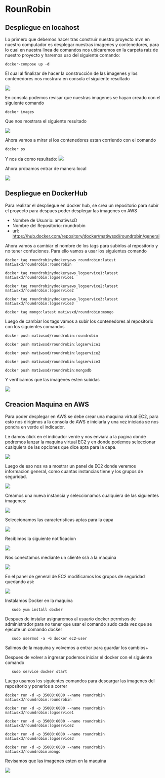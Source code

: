 # RounRobin

## Despliegue en locahost

Lo primero que debemos hacer tras construir nuestro proyecto mvn en nuestro computador es desplegar nuestras imagenes y contenedores, para lo cual en nuestra linea de comandos nos ubicaremos en la carpeta raiz de nuestro proyecto y haremos uso del siguiente comando:

```
docker-compose up -d
```

El cual al finalizar de hacer la construcción de las imagenes y los contenedores nos mostrara en consola el siguiente resultado

![](img/1.PNG)

En consola podemos revisar que nuestras imagenes se hayan creado con el siguiente comando

```
docker images
```

Que nos mostrara el siguiente resultado

![](img/2.PNG)


Ahora vamos a mirar si los contenedores estan corriendo con el comando 

```
docker ps
```
Y nos da como resultado:
![](img/3.PNG)

Ahora probamos entrar de manera local

![](img/4.PNG)


## Despliegue en DockerHub 

Para realizar el despliegue en docker hub, se crea un repositorio para subir el proyecto para despues poder desplegar las imagenes en AWS

* Nombre de Usuario: amatiwsxD
* Nombre del Repositorio: roundrobin
* url: https://hub.docker.com/repository/docker/matiwsxd/roundrobin/general


Ahora vamos a cambiar el nombre de los tags para subirlos al repositorio y no tener confuciones.
Para ello vamos a usar los siguientes comando 

```
docker tag roundrobinydockeryaws_roundrobin:latest matiwsxd/roundrobin:roundrobin
```
```
docker tag roundrobinydockeryaws_logservice1:latest matiwsxd/roundrobin:logservice1
```
```
docker tag roundrobinydockeryaws_logservice2:latest matiwsxd/roundrobin:logservice2
```
```
docker tag roundrobinydockeryaws_logservice3:latest matiwsxd/roundrobin:logservice3
```
```
docker tag mongo:latest matiwsxd/roundrobin:mongo
```

Luego de cambiar los tags vamos a subir los contenedores al repositorio con los siguientes comandos 

```
docker push matiwsxd/roundrobin:roundrobin
```
```
docker push matiwsxd/roundrobin:logservice1
```
```
docker push matiwsxd/roundrobin:logservice2
```
```
docker push matiwsxd/roundrobin:logservice3
```
```
docker push matiwsxd/roundrobin:mongodb
```

Y verificamos que las imagenes esten subidas 

![](img/5.PNG)

## Creacion Maquina en AWS
Para poder desplegar en AWS se debe crear una maquina virtual EC2, para esto nos dirigimos a la consola de
AWS e iniciarla y una vez iniciada se nos pondra en verde el indicador.

Le damos click en el indicador verde y nos enviara a la pagina donde podremos lanzar la maquina virtual
EC2 y en donde podemos seleccionar cualquiera de las opciones que dice apta para la capa.

![](img/6.PNG)

Luego de eso nos va a mostrar un panel de EC2 donde veremos informacion general, como cuantas instancias tiene y los grupos de seguridad.

![](img/7.PNG)

Creamos una nueva instancia y seleccionamos cualquiera de las siguientes imagenes:

![](img/8.PNG)

Seleccionamos las caracteristicas aptas para la capa 

![](img/9.PNG)

Recibimos la siguiente notificacion 

![](img/10.PNG)

Nos conectamos mediante un cliente ssh a la maquina 

![](img/11.PNG)

En el panel de general de EC2 modificamos los grupos de seguridad quedando asi: 

![](img/12.PNG)

Instalamos Docker en la maquina 
   ```
      sudo yum install docker
   ```

Despues de instalar asignaremos al usuario docker permisos de administrador para no tener que usar el comando
sudo cada vez que se ejecute un comando docker

   ```
      sudo usermod -a -G docker ec2-user
   ```

Salimos de la maquina y volvemos a entrar para guardar los cambios+

Despues de volver a ingresar podemos iniciar el docker con el siguiente comando

   ```
      sudo service docker start
   ```

Luego usamos los siguientes comandos para descargar las imagenes del repositorio y ponerlos a correr 

   ```
docker run -d -p 35000:6000 --name roundrobin matiwsxd/roundrobin:roundrobin

   ```
   ```
docker run -d -p 35000:6000 --name roundrobin matiwsxd/roundrobin:logservice1
   ```
   ```
docker run -d -p 35000:6000 --name roundrobin matiwsxd/roundrobin:logservice2
   ```
   ```
docker run -d -p 35000:6000 --name roundrobin matiwsxd/roundrobin:logservice3
   ```
   ```
docker run -d -p 35000:6000 --name roundrobin matiwsxd/roundrobin:mongo
   ```

Revisamos que las imagenes esten en la maquina 

![](img/13.PNG)